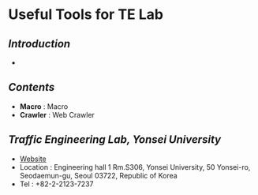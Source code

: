 # Useful Tools for TE Lab

## *Introduction*

-

## *Contents*
* **Macro** : Macro
* **Crawler** : Web Crawler

## *Traffic Engineering Lab, Yonsei University*
* [Website](https://urban.yonsei.ac.kr/urban/research/traffic_engineering_overview.do)
* Location : Engineering hall 1 Rm.S306, Yonsei University, 50 Yonsei-ro, Seodaemun-gu, Seoul 03722, Republic of Korea
* Tel : +82-2-2123-7237
